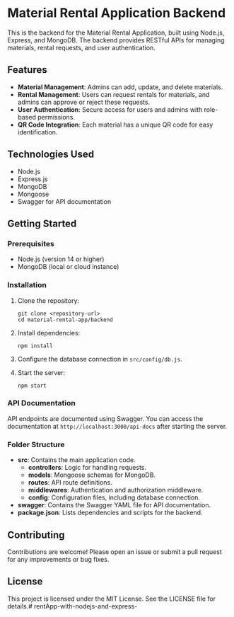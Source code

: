 # Material Rental Application Backend

This is the backend for the Material Rental Application, built using Node.js, Express, and MongoDB. The backend provides RESTful APIs for managing materials, rental requests, and user authentication.

## Features

- **Material Management**: Admins can add, update, and delete materials.
- **Rental Management**: Users can request rentals for materials, and admins can approve or reject these requests.
- **User Authentication**: Secure access for users and admins with role-based permissions.
- **QR Code Integration**: Each material has a unique QR code for easy identification.

## Technologies Used

- Node.js
- Express.js
- MongoDB
- Mongoose
- Swagger for API documentation

## Getting Started

### Prerequisites

- Node.js (version 14 or higher)
- MongoDB (local or cloud instance)

### Installation

1. Clone the repository:
   ```
   git clone <repository-url>
   cd material-rental-app/backend
   ```

2. Install dependencies:
   ```
   npm install
   ```

3. Configure the database connection in `src/config/db.js`.

4. Start the server:
   ```
   npm start
   ```

### API Documentation

API endpoints are documented using Swagger. You can access the documentation at `http://localhost:3000/api-docs` after starting the server.

### Folder Structure

- **src**: Contains the main application code.
  - **controllers**: Logic for handling requests.
  - **models**: Mongoose schemas for MongoDB.
  - **routes**: API route definitions.
  - **middlewares**: Authentication and authorization middleware.
  - **config**: Configuration files, including database connection.
- **swagger**: Contains the Swagger YAML file for API documentation.
- **package.json**: Lists dependencies and scripts for the backend.

## Contributing

Contributions are welcome! Please open an issue or submit a pull request for any improvements or bug fixes.

## License

This project is licensed under the MIT License. See the LICENSE file for details.#   r e n t A p p - w i t h - n o d e j s - a n d - e x p r e s s -  
 